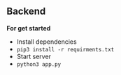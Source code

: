 ## Backend

**For get started**

- Install dependencies
- ``pip3 install -r requirments.txt``
- Start server
- ``python3 app.py``